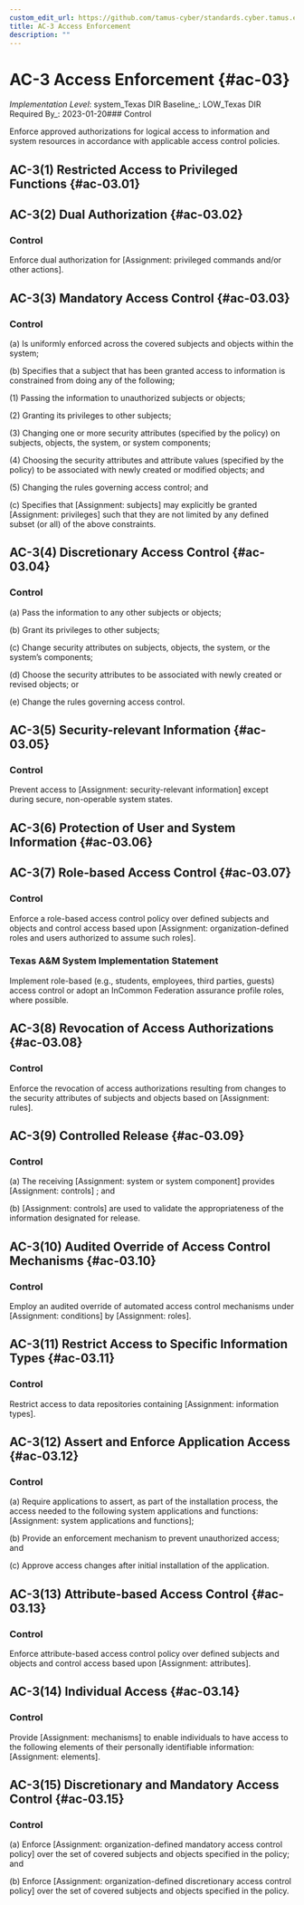 ```yaml
---
custom_edit_url: https://github.com/tamus-cyber/standards.cyber.tamus.edu/tree/main/static/content/tamus.edu/TAMUS_profile.xml
title: AC-3 Access Enforcement
description: ""
---
```


# AC-3 Access Enforcement {#ac-03}

_Implementation Level_: system_Texas DIR Baseline_: LOW_Texas DIR Required By_: 2023-01-20### Control

Enforce approved authorizations for logical access to information and system resources in accordance with applicable access control policies.

## AC-3(1) Restricted Access to Privileged Functions {#ac-03.01}

## AC-3(2) Dual Authorization {#ac-03.02}

### Control

Enforce dual authorization for [Assignment: privileged commands and/or other actions].

## AC-3(3) Mandatory Access Control {#ac-03.03}

### Control

(a) Is uniformly enforced across the covered subjects and objects within the system;

(b) Specifies that a subject that has been granted access to information is constrained from doing any of the following;

(1) Passing the information to unauthorized subjects or objects;

(2) Granting its privileges to other subjects;

(3) Changing one or more security attributes (specified by the policy) on subjects, objects, the system, or system components;

(4) Choosing the security attributes and attribute values (specified by the policy) to be associated with newly created or modified objects; and

(5) Changing the rules governing access control; and

(c) Specifies that [Assignment: subjects] may explicitly be granted [Assignment: privileges] such that they are not limited by any defined subset (or all) of the above constraints.

## AC-3(4) Discretionary Access Control {#ac-03.04}

### Control

(a) Pass the information to any other subjects or objects;

(b) Grant its privileges to other subjects;

(c) Change security attributes on subjects, objects, the system, or the system’s components;

(d) Choose the security attributes to be associated with newly created or revised objects; or

(e) Change the rules governing access control.

## AC-3(5) Security-relevant Information {#ac-03.05}

### Control

Prevent access to [Assignment: security-relevant information] except during secure, non-operable system states.

## AC-3(6) Protection of User and System Information {#ac-03.06}

## AC-3(7) Role-based Access Control {#ac-03.07}

### Control

Enforce a role-based access control policy over defined subjects and objects and control access based upon [Assignment: organization-defined roles and users authorized to assume such roles].

### Texas A&M System Implementation Statement

Implement role-based (e.g., students, employees, third parties, guests) access control or adopt an InCommon Federation assurance profile roles, where possible.

## AC-3(8) Revocation of Access Authorizations {#ac-03.08}

### Control

Enforce the revocation of access authorizations resulting from changes to the security attributes of subjects and objects based on [Assignment: rules].

## AC-3(9) Controlled Release {#ac-03.09}

### Control

(a) The receiving [Assignment: system or system component] provides [Assignment: controls] ; and

(b) 
                     [Assignment: controls] are used to validate the appropriateness of the information designated for release.

## AC-3(10) Audited Override of Access Control Mechanisms {#ac-03.10}

### Control

Employ an audited override of automated access control mechanisms under [Assignment: conditions] by [Assignment: roles].

## AC-3(11) Restrict Access to Specific Information Types {#ac-03.11}

### Control

Restrict access to data repositories containing [Assignment: information types].

## AC-3(12) Assert and Enforce Application Access {#ac-03.12}

### Control

(a) Require applications to assert, as part of the installation process, the access needed to the following system applications and functions: [Assignment: system applications and functions];

(b) Provide an enforcement mechanism to prevent unauthorized access; and

(c) Approve access changes after initial installation of the application.

## AC-3(13) Attribute-based Access Control {#ac-03.13}

### Control

Enforce attribute-based access control policy over defined subjects and objects and control access based upon [Assignment: attributes].

## AC-3(14) Individual Access {#ac-03.14}

### Control

Provide [Assignment: mechanisms] to enable individuals to have access to the following elements of their personally identifiable information: [Assignment: elements].

## AC-3(15) Discretionary and Mandatory Access Control {#ac-03.15}

### Control

(a) Enforce [Assignment: organization-defined mandatory access control policy] over the set of covered subjects and objects specified in the policy; and

(b) Enforce [Assignment: organization-defined discretionary access control policy] over the set of covered subjects and objects specified in the policy.


